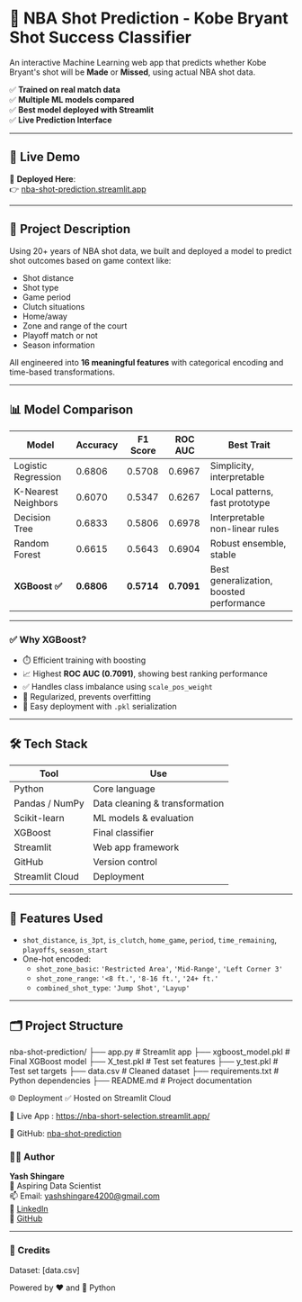 # 🏀 NBA Shot Prediction - Kobe Bryant Shot Success Classifier

An interactive Machine Learning web app that predicts whether Kobe Bryant's shot will be **Made** or **Missed**, using actual NBA shot data.

✅ **Trained on real match data**  
✅ **Multiple ML models compared**  
✅ **Best model deployed with Streamlit**  
✅ **Live Prediction Interface**

---

## 🚀 Live Demo

🔗 **Deployed Here**:  
👉 [nba-shot-prediction.streamlit.app](https://nba-short-selection.streamlit.app/)

---

## 📌 Project Description

Using 20+ years of NBA shot data, we built and deployed a model to predict shot outcomes based on game context like:

- Shot distance  
- Shot type  
- Game period  
- Clutch situations  
- Home/away  
- Zone and range of the court  
- Playoff match or not  
- Season information

All engineered into **16 meaningful features** with categorical encoding and time-based transformations.

---

## 📊 Model Comparison

| Model                | Accuracy | F1 Score | ROC AUC | Best Trait                     |
|---------------------|----------|----------|---------|-------------------------------|
| Logistic Regression | 0.6806   | 0.5708   | 0.6967  | Simplicity, interpretable     |
| K-Nearest Neighbors | 0.6070   | 0.5347   | 0.6267  | Local patterns, fast prototype |
| Decision Tree       | 0.6833   | 0.5806   | 0.6978  | Interpretable non-linear rules |
| Random Forest       | 0.6615   | 0.5643   | 0.6904  | Robust ensemble, stable       |
| **XGBoost ✅**        | **0.6806** | **0.5714** | **0.7091** | Best generalization, boosted performance |

---

### ✅ Why XGBoost?

- ⏱️ Efficient training with boosting  
- 📈 Highest **ROC AUC (0.7091)**, showing best ranking performance  
- ✅ Handles class imbalance using `scale_pos_weight`  
- 🧠 Regularized, prevents overfitting  
- 🚀 Easy deployment with `.pkl` serialization  

---

## 🛠️ Tech Stack

| Tool            | Use                            |
|-----------------|---------------------------------|
| Python          | Core language                  |
| Pandas / NumPy  | Data cleaning & transformation |
| Scikit-learn    | ML models & evaluation         |
| XGBoost         | Final classifier               |
| Streamlit       | Web app framework              |
| GitHub          | Version control                |
| Streamlit Cloud | Deployment                     |

---

## 🧪 Features Used

- `shot_distance`, `is_3pt`, `is_clutch`, `home_game`, `period`, `time_remaining`, `playoffs`, `season_start`
- One-hot encoded:  
  - `shot_zone_basic`: `'Restricted Area'`, `'Mid-Range'`, `'Left Corner 3'`  
  - `shot_zone_range`: `'<8 ft.'`, `'8-16 ft.'`, `'24+ ft.'`  
  - `combined_shot_type`: `'Jump Shot'`, `'Layup'`

---

## 🗂 Project Structure

nba-shot-prediction/
├── app.py # Streamlit app
├── xgboost_model.pkl # Final XGBoost model
├── X_test.pkl # Test set features
├── y_test.pkl # Test set targets
├── data.csv # Cleaned dataset
├── requirements.txt # Python dependencies
├── README.md # Project documentation

🌐 Deployment
✅ Hosted on Streamlit Cloud

🔗 Live App : https://nba-short-selection.streamlit.app/

📂 GitHub: [nba-shot-prediction](https://github.com/YashS4200?tab=repositories)

### 👨‍💻 Author  
**Yash Shingare**  
💼 Aspiring Data Scientist  
📫 Email: yashshingare4200@gmail.com  
🔗 [LinkedIn](http://www.linkedin.com/in/yash-shingare)  
🔗 [GitHub](https://github.com/YashS4200?tab=repositories)  

---

### 📢 Credits  
Dataset: [data.csv]


Powered by ❤️ and 🐍 Python

